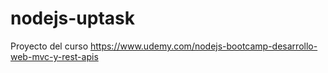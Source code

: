 # nodejs-uptask
Proyecto del curso https://www.udemy.com/nodejs-bootcamp-desarrollo-web-mvc-y-rest-apis
